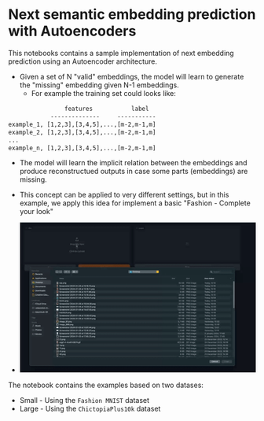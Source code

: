 # Next semantic embedding prediction with Autoencoders

This notebooks contains a sample implementation of next embedding prediction using an Autoencoder architecture.
- Given a set of N "valid" embeddings, the model will learn to generate the "missing" embedding given N-1 embeddings.
    -  For example the training set could looks like:
```code        
                features           label
            --------------     -----------
example_1, [1,2,3],[3,4,5],...,[m-2,m-1,m]
example_2, [1,2,3],[3,4,5],...,[m-2,m-1,m]
...
example_n, [1,2,3],[3,4,5],...,[m-2,m-1,m]
```
- The model will learn the implicit relation between the embeddings and produce reconstructued outputs in case some parts (embeddings) are missing.
- This concept can be applied to very different settings, but in this example, we apply this idea for implement a basic "Fashion - Complete your look"

- ![demo](src/assets/demo.gif)

The notebook contains the examples based on two datases:
 - Small - Using the `Fashion MNIST` dataset
 - Large - Using the `ChictopiaPlus10k` dataset
